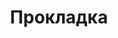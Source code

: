 ---
layout: services-list
title: Прокладка
longtitle: Проектирование и монтаж локальных сетей
listtitle: Проектирование и монтаж локальных сетей
typePost: net-build
typeSection: net
breadcrumbs:
  - name: Услуги
    url: /services/
  - name: Сети и интернет
    url: /services/net/
breadcrumbCurrent: true
phoneCallToActionTitle: Нужен проект или монтаж сети? Звоните!
banner: /assets/images/upload/sections/net_build.jpg
thumbnail: /assets/images/upload/sections/net_build-icon.jpg
seo:
  title: Проектирование и монтаж локальных сетей
  h1: Проектирование и монтаж локальных сетей
  keywords: 
    - Проектирование локальных сетей
    - монтаж локальных сетей
  description: Наши специалисты спроектируют локально-вычислительную сеть, систему видеонаблюдения или инфраструктурное распределенное решение. Произведем можнтаж, нстройку и пуско-наладку сетевого оборудования и сервисов.
---